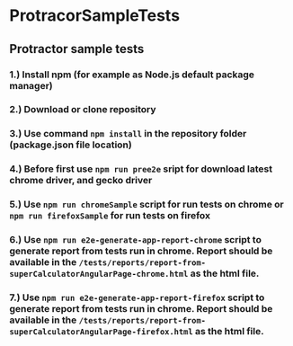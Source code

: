 # ProtracorSampleTests
## Protractor sample tests

### 1.) Install npm (for example as Node.js default package manager)
### 2.) Download or clone repository
### 3.) Use command `npm install` in the repository folder (package.json file location)
### 4.) Before first use `npm run pree2e` sript for download latest chrome driver, and gecko driver
### 5.) Use `npm run chromeSample` script for run tests on chrome or `npm run firefoxSample` for run tests on firefox
### 6.) Use `npm run e2e-generate-app-report-chrome` script to generate report from tests run in chrome. Report should be available in the  `/tests/reports/report-from-superCalculatorAngularPage-chrome.html` as the html file.
### 7.) Use `npm run e2e-generate-app-report-firefox` script to generate report from tests run in chrome. Report should be available in the  `/tests/reports/report-from-superCalculatorAngularPage-firefox.html` as the html file.